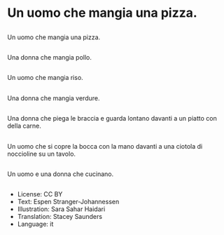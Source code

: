 # Un uomo che mangia una pizza.

##
Un uomo che mangia una pizza.

##
Una donna che mangia pollo.

##
Un uomo che mangia riso.

##
Una donna che mangia verdure.

##
Una donna che piega le braccia e guarda lontano davanti a un piatto con della carne.

##
Un uomo che si copre la bocca con la mano davanti a una ciotola di noccioline su un tavolo.

##
Un uomo e una donna che cucinano.

##
* License: CC BY
* Text: Espen Stranger-Johannessen
* Illustration: Sara Sahar Haidari
* Translation: Stacey Saunders
* Language: it
